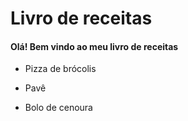 # Livro de receitas

#### Olá! Bem vindo ao meu livro de receitas

* Pizza de brócolis

* Pavê

* Bolo de cenoura
